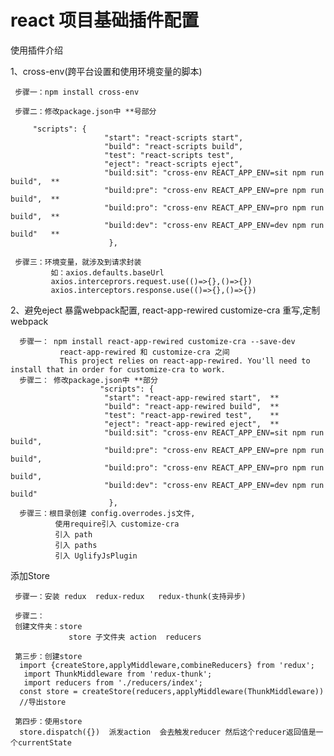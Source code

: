 # react 项目基础插件配置

使用插件介绍

   1、cross-env(跨平台设置和使用环境变量的脚本)

     步骤一：npm install cross-env

     步骤二：修改package.json中 **号部分

         "scripts": {
                         "start": "react-scripts start",
                         "build": "react-scripts build",
                         "test": "react-scripts test",
                         "eject": "react-scripts eject",
                         "build:sit": "cross-env REACT_APP_ENV=sit npm run build",  **
                         "build:pre": "cross-env REACT_APP_ENV=pre npm run build",  **
                         "build:pro": "cross-env REACT_APP_ENV=pro npm run build",  **
                         "build:dev": "cross-env REACT_APP_ENV=dev npm run build"   **
                          },  
     
     步骤三：环境变量，就涉及到请求封装 
             如：axios.defaults.baseUrl
             axios.interceprors.request.use(()=>{},()=>{})  
             axios.interceptors.response.use(()=>{},()=>{})

   2、避免eject 暴露webpack配置, react-app-rewired customize-cra  重写,定制webpack 

      步骤一： npm install react-app-rewired customize-cra --save-dev
               react-app-rewired 和 customize-cra 之间 
               This project relies on react-app-rewired. You'll need to install that in order for customize-cra to work.
      步骤二： 修改package.json中 **部分
                        "scripts": {
                         "start": "react-app-rewired start",  **
                         "build": "react-app-rewired build",  **
                         "test": "react-app-rewired test",    **
                         "eject": "react-app-rewired eject",  **
                         "build:sit": "cross-env REACT_APP_ENV=sit npm run build",
                         "build:pre": "cross-env REACT_APP_ENV=pre npm run build",
                         "build:pro": "cross-env REACT_APP_ENV=pro npm run build",
                         "build:dev": "cross-env REACT_APP_ENV=dev npm run build"
                          },
      步骤三：根目录创建 config.overrodes.js文件,
              使用require引入 customize-cra  
              引入 path
              引入 paths
              引入 UglifyJsPlugin   

添加Store

     步骤一：安装 redux  redux-redux   redux-thunk(支持异步)         

     步骤二：
     创建文件夹：store
                 store 子文件夹 action  reducers

     第三步：创建store
      import {createStore,applyMiddleware,combineReducers} from 'redux';
       import ThunkMiddleware from 'redux-thunk';
       import reducers from './reducers/index';
      const store = createStore(reducers,applyMiddleware(ThunkMiddleware))
      //导出store
    
     第四步：使用store
      store.dispatch({})  派发action  会去触发reducer 然后这个reducer返回值是一个currentState
      
              
